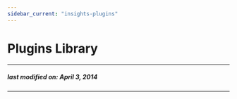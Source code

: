 ```yaml
---
sidebar_current: "insights-plugins"
---
```


Plugins Library
===============


---
##### last modified on: April 3, 2014
---
